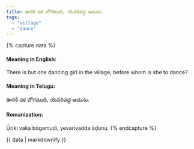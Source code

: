 ```yaml
---
title: ఊరికి వక బోగముది, యెవరివద్ద ఆడును.
tags:
  - "village"
  - "dance"
---
```


{% capture data %}
#### Meaning in English:
There is but one dancing girl in the village; before whom is she to dance?

#### Meaning in Telugu:
ఊరికి వక బోగముది, యెవరివద్ద ఆడును.

#### Romanization:
Ūriki vaka bōgamudi, yevarivadda āḍunu.
{% endcapture %}

{{ data | markdownify }}

